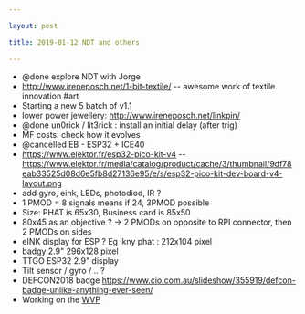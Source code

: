 ```yaml
---

layout: post

title: 2019-01-12 NDT and others

---
```



-   @done explore NDT with Jorge
-   http://www.ireneposch.net/1-bit-textile/ -- awesome work of textile
    innovation \#art
-   Starting a new 5 batch of v1.1
-   lower power jewellery: http://www.ireneposch.net/linkpin/
-   @done un0rick / lit3rick : install an initial delay (after trig)
-   MF costs: check how it evolves
-   @cancelled EB - ESP32 + ICE40
-   https://www.elektor.fr/esp32-pico-kit-v4 --
    https://www.elektor.fr/media/catalog/product/cache/3/thumbnail/9df78eab33525d08d6e5fb8d27136e95/e/s/esp32-pico-kit-dev-board-v4-layout.png
-   add gyro, eink, LEDs, photodiod, IR ?
-   1 PMOD = 8 signals means if 24, 3PMOD possible
-   Size: PHAT is 65x30, Business card is 85x50
-   80x45 as an objective ? -&gt; 2 PMODs on opposite to RPI connector,
    then 2 PMODs on sides
-   eINK display for ESP ? Eg ikny phat : 212x104 pixel
-   badgy 2.9" 296x128 pixel
-   TTGO ESP32 2.9" display
-   Tilt sensor / gyro / .. ?
-   DEFCON2018 badge
    https://www.cio.com.au/slideshow/355919/defcon-badge-unlike-anything-ever-seen/
-   Working on the [WVP](/matty/wvp.md)

